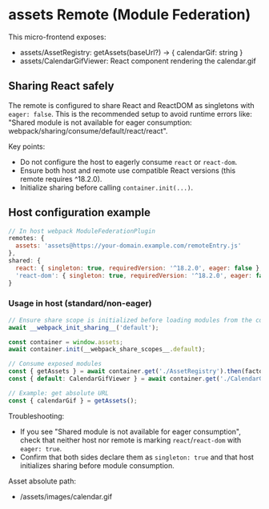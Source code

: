 # assets Remote (Module Federation)

This micro-frontend exposes:
- assets/AssetRegistry: getAssets(baseUrl?) -> { calendarGif: string }
- assets/CalendarGifViewer: React component rendering the calendar.gif

## Sharing React safely

The remote is configured to share React and ReactDOM as singletons with `eager: false`. This is the recommended setup to avoid runtime errors like:
"Shared module is not available for eager consumption: webpack/sharing/consume/default/react/react".

Key points:
- Do not configure the host to eagerly consume `react` or `react-dom`.
- Ensure both host and remote use compatible React versions (this remote requires ^18.2.0).
- Initialize sharing before calling `container.init(...)`.

## Host configuration example

```js
// In host webpack ModuleFederationPlugin
remotes: {
  assets: 'assets@https://your-domain.example.com/remoteEntry.js'
},
shared: {
  react: { singleton: true, requiredVersion: '^18.2.0', eager: false },
  'react-dom': { singleton: true, requiredVersion: '^18.2.0', eager: false },
}
```

### Usage in host (standard/non-eager)

```js
// Ensure share scope is initialized before loading modules from the container
await __webpack_init_sharing__('default');

const container = window.assets;
await container.init(__webpack_share_scopes__.default);

// Consume exposed modules
const { getAssets } = await container.get('./AssetRegistry').then(factory => factory());
const { default: CalendarGifViewer } = await container.get('./CalendarGifViewer').then(factory => factory());

// Example: get absolute URL
const { calendarGif } = getAssets();
```

Troubleshooting:
- If you see "Shared module is not available for eager consumption", check that neither host nor remote is marking `react`/`react-dom` with `eager: true`.
- Confirm that both sides declare them as `singleton: true` and that host initializes sharing before module consumption.

Asset absolute path:
- /assets/images/calendar.gif
